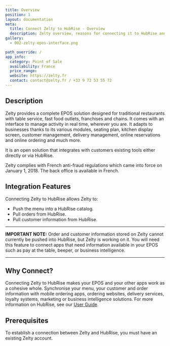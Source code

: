 ```yaml
---
title: Overview
position: 1
layout: documentation
meta:
  title: Connect Zelty to HubRise - Overview
  description: Zelty overview, reasons for connecting it to HubRise and summary of integrated features. Synchronise data between your EPOS and your apps.
gallery:
  - 002-zelty-epos-interface.png

path_override: /
app_info:
  category: Point of Sale
  availability: France
  price_range: 
  website: https://zelty.fr
  contact: contact@zelty.fr / +33 9 72 53 55 72
---
```


## Description

Zelty provides a complete EPOS solution designed for traditional restaurants with table service, fast food outlets, franchises and chains. It comes with an interface to manage activity in real time, wherever you are. It adapts to businesses thanks to its various modules, seating plan, kitchen display screen, customer management, delivery management, online reservations and online ordering and much more.

It is an open solution that integrates with customers existing tools either directly or via HubRise.

Zelty complies with French anti-fraud regulations which came into force on January 1, 2018.
The back office is available in French.

## Integration Features

Connecting Zelty to HubRise allows Zelty to:

- Push the menu into a HubRise catalog.
- Pull orders from HubRise.
- Pull customer information from HubRise.

---

**IMPORTANT NOTE:** Order and customer information stored on Zelty cannot currently be pushed into HubRise, but Zelty is working on it. You will need this feature to connect apps that need information available in your EPOS such as pay at the table, beeper, or business intelligence.

---

## Why Connect?

Connecting Zelty to HubRise makes your EPOS and your other apps work as a cohesive whole. Synchronise your menu, your customer and order information with mobile ordering apps, ordering websites, delivery services, loyalty systems, marketing or business intelligence solutions. For more information on HubRise, see our [User Guide](/docs).


## Prerequisites

To establish a connection between Zelty and HubRise, you must have an existing Zelty account.
